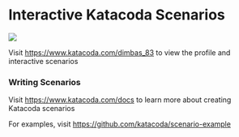 # Interactive Katacoda Scenarios

[![](http://shields.katacoda.com/katacoda/dimbas_83/count.svg)](https://www.katacoda.com/dimbas_83 "Get your profile on Katacoda.com")

Visit https://www.katacoda.com/dimbas_83 to view the profile and interactive scenarios

### Writing Scenarios
Visit https://www.katacoda.com/docs to learn more about creating Katacoda scenarios

For examples, visit https://github.com/katacoda/scenario-example
